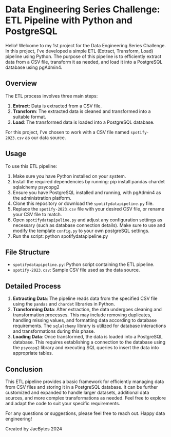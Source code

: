 # Data Engineering Series Challenge: ETL Pipeline with Python and PostgreSQL

Hello! Welcome to my 1st project for the Data Engineering Series Challenge. In this project, I've developed a simple ETL (Extract, Transform, Load) pipeline using Python. The purpose of this pipeline is to efficiently extract data from a CSV file, transform it as needed, and load it into a PostgreSQL database using pgAdmin4.

## Overview

The ETL process involves three main steps:

1. **Extract**: Data is extracted from a CSV file.
2. **Transform**: The extracted data is cleaned and transformed into a suitable format.
3. **Load**: The transformed data is loaded into a PostgreSQL database.

For this project, I've chosen to work with a CSV file named `spotify-2023.csv` as our data source.

## Usage

To use this ETL pipeline:

1. Make sure you have Python installed on your system.
2. Install the required dependencies by running:
    pip install pandas chardet sqlalchemy psycopg2 
3. Ensure you have PostgreSQL installed and running, with pgAdmin4 as the administration platform.
4. Clone this repository or download the `spotifydatapipeline.py` file. 
5. Replace the `spotify-2023.csv` file with your desired CSV file, or rename your CSV file to match. 
6. Open `spotifydatapipeline.py` and adjust any configuration settings as necessary (such as database connection details). Make sure to use and modify the template `config.py` to your own postgreSQL settings. 
7. Run the script:
    python spotifydatapipeline.py


## File Structure

- `spotifydatapipeline.py`: Python script containing the ETL pipeline.
- `spotify-2023.csv`: Sample CSV file used as the data source.

## Detailed Process

1. **Extracting Data**: The pipeline reads data from the specified CSV file using the `pandas` and `chardet` libraries in Python.
2. **Transforming Data**: After extraction, the data undergoes cleaning and transformation processes. This may include removing duplicates, handling missing values, and formatting data according to database requirements. The `sqlalchemy` library is utilized for database interactions and transformations during this phase.
3. **Loading Data**: Once transformed, the data is loaded into a PostgreSQL database. This requires establishing a connection to the database using the `psycopg2` library and executing SQL queries to insert the data into appropriate tables.

## Conclusion

This ETL pipeline provides a basic framework for efficiently managing data from CSV files and storing it in a PostgreSQL database. It can be further customized and expanded to handle larger datasets, additional data sources, and more complex transformations as needed. Feel free to explore and adapt the code to suit your specific requirements.

For any questions or suggestions, please feel free to reach out. Happy data engineering!

Created by JaeBytes 2024